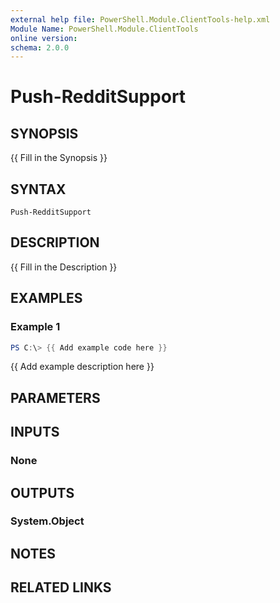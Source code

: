 ```yaml
---
external help file: PowerShell.Module.ClientTools-help.xml
Module Name: PowerShell.Module.ClientTools
online version:
schema: 2.0.0
---
```


# Push-RedditSupport

## SYNOPSIS
{{ Fill in the Synopsis }}

## SYNTAX

```
Push-RedditSupport
```

## DESCRIPTION
{{ Fill in the Description }}

## EXAMPLES

### Example 1
```powershell
PS C:\> {{ Add example code here }}
```

{{ Add example description here }}

## PARAMETERS

## INPUTS

### None

## OUTPUTS

### System.Object
## NOTES

## RELATED LINKS
